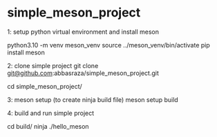 # simple_meson_project

1: setup python virtual environment and install meson

python3.10 -m venv meson_venv
source ../meson_venv/bin/activate
pip install meson

2: clone simple project
git clone  git@github.com:abbasraza/simple_meson_project.git

cd simple_meson_project/

3: meson setup (to create ninja build file)
meson setup build

4: build and run simple project

cd build/
ninja 
./hello_meson

